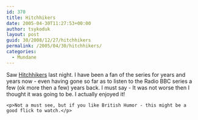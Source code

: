 ```yaml
---
id: 370
title: Hitchhikers
date: 2005-04-30T11:27:53+00:00
author: tsykoduk
layout: post
guid: 30/2008/12/27/hitchhikers
permalink: /2005/04/30/hitchhikers/
categories:
  - Mundane
---
```

<p>Saw <a href="http://hitchhikers.movies.go.com/">Hitchhikers</a> last night. I have been a fan of the series for years and years now - even having gone so far as to listen to the Radio <span class="caps">BBC</span> series a few (ok more then a few) years back. I must say - It was not worse then I thought it was going to be. I actually enjoyed it!</p>


	<p>Not a must see, but if you like British Humor - this might be a good flick to watch.</p>